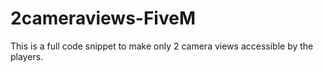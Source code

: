 # 2cameraviews-FiveM
This is a full code snippet to make only 2 camera views accessible by the players.
